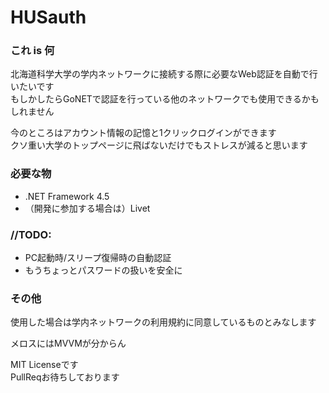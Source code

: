 HUSauth
=======

### これ is 何

北海道科学大学の学内ネットワークに接続する際に必要なWeb認証を自動で行いたいです  
もしかしたらGoNETで認証を行っている他のネットワークでも使用できるかもしれません

今のところはアカウント情報の記憶と1クリックログインができます  
クソ重い大学のトップページに飛ばないだけでもストレスが減ると思います

### 必要な物

- .NET Framework 4.5
- （開発に参加する場合は）Livet

### //TODO:

- PC起動時/スリープ復帰時の自動認証
- もうちょっとパスワードの扱いを安全に

### その他

使用した場合は学内ネットワークの利用規約に同意しているものとみなします

メロスにはMVVMが分からん

MIT Licenseです  
PullReqお待ちしております
